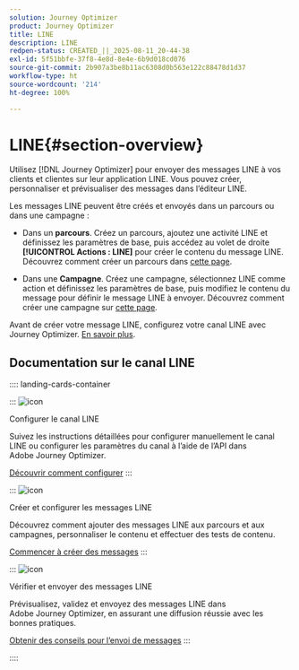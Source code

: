 ```yaml
---
solution: Journey Optimizer
product: Journey Optimizer
title: LINE
description: LINE
redpen-status: CREATED_||_2025-08-11_20-44-38
exl-id: 5f51bbfe-37f8-4e8d-8e4e-6b9d018cd076
source-git-commit: 2b907a3be8b11ac6308d0b563e122c88478d1d37
workflow-type: ht
source-wordcount: '214'
ht-degree: 100%

---
```


# LINE{#section-overview}


Utilisez [!DNL Journey Optimizer] pour envoyer des messages LINE à vos clients et clientes sur leur application LINE. Vous pouvez créer, personnaliser et prévisualiser des messages dans l’éditeur LINE.

Les messages LINE peuvent être créés et envoyés dans un parcours ou dans une campagne :

* Dans un **parcours**. Créez un parcours, ajoutez une activité LINE et définissez les paramètres de base, puis accédez au volet de droite **[!UICONTROL Actions : LINE]** pour créer le contenu du message LINE. Découvrez comment créer un parcours dans [cette page](../using/building-journeys/journey-gs.md).

* Dans une **Campagne**. Créez une campagne, sélectionnez LINE comme action et définissez les paramètres de base, puis modifiez le contenu du message pour définir le message LINE à envoyer. Découvrez comment créer une campagne sur [cette page](../using/campaigns/create-campaign.md#configure).

Avant de créer votre message LINE, configurez votre canal LINE avec Journey Optimizer. [En savoir plus](../using/line/line-configuration.md).

## Documentation sur le canal LINE

:::: landing-cards-container

:::
![icon](https://cdn.experienceleague.adobe.com/icons/gear.svg?lang=fr)

Configurer le canal LINE

Suivez les instructions détaillées pour configurer manuellement le canal LINE ou configurer les paramètres du canal à l’aide de l’API dans Adobe Journey Optimizer.

[Découvrir comment configurer](../using/line/line-configuration.md)
:::

:::
![icon](https://cdn.experienceleague.adobe.com/icons/list-check.svg?lang=fr)

Créer et configurer les messages LINE

Découvrez comment ajouter des messages LINE aux parcours et aux campagnes, personnaliser le contenu et effectuer des tests de contenu.

[Commencer à créer des messages](../using/line/create-line.md)
:::

:::
![icon](https://cdn.experienceleague.adobe.com/icons/bullseye.svg?lang=fr)

Vérifier et envoyer des messages LINE

Prévisualisez, validez et envoyez des messages LINE dans Adobe Journey Optimizer, en assurant une diffusion réussie avec les bonnes pratiques.

[Obtenir des conseils pour l’envoi de messages](../using/line/send-line.md)
:::

::::
